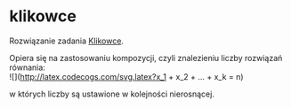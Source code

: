 # klikowce

Rozwiązanie zadania [Klikowce](http://main.edu.pl/pl/archive/pa/2008/kli).  

Opiera się na zastosowaniu kompozycji, czyli znalezieniu liczby rozwiązań równania:  
![](http://latex.codecogs.com/svg.latex?x_1 + x_2 + ... + x_k = n)  

w których liczby są ustawione w kolejności nierosnącej.

